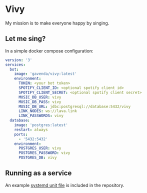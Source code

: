 # Vivy

My mission is to make everyone happy by singing.

## Let me sing?

In a simple docker compose configuration:

```yaml
version: '3'
services:
  bot:
    image: 'gavenda/vivy:latest'
    environment:
      TOKEN: <your bot token>
      SPOTIFY_CLIENT_ID: <optional spotify client id>
      SPOTIFY_CLIENT_SECRET: <optional spotify client secret>
      MUSIC_DB_USER: vivy
      MUSIC_DB_PASS: vivy
      MUSIC_DB_URL: jdbc:postgresql://database:5432/vivy
      LINK_NODES: ws://lava.link
      LINK_PASSWORDS: vivy
  database:
    image: 'postgres:latest'
    restart: always
    ports:
      - '5432:5432'
    environment:
      POSTGRES_USER: vivy
      POSTGRES_PASSWORD: vivy
      POSTGRES_DB: vivy
```

## Running as a service

An example [systemd unit file](systemd/vivy.service) is included in the repository.
